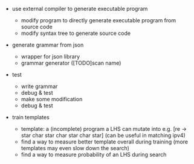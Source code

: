- use external compiler to generate executable program
	- modify program to directly generate executable program from source code
	- modify syntax tree to generate source code

- generate grammar from json
	- wrapper for json library
	- grammar generator ([TODO]scan name)

- test 
	- write grammar
	- debug & test
	- make some modification
	- debug & test

- train templates
	- template: a (incomplete) program a LHS can mutate into
		e.g. [re -> star char star char star char star] (can be useful in matching ipv4)
	- find a way to measure better template overall during training (more templates may even slow down the search)
	- find a way to measure probability of an LHS during search


